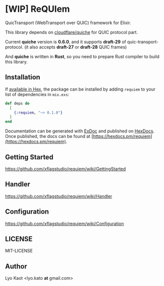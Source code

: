 # [WIP] ReQUIem

QuicTransport (WebTransport over QUIC) framework for Elixir.

This library depends on [cloudflare/quiche](https://github.com/cloudflare/quiche) for QUIC protocol part.

Current **quiche** version is **0.6.0**, and it supports **draft-29** of quic-transport-protocol.
(it also accepts **draft-27** or **draft-28** QUIC frames)

And **quiche** is written in **Rust**, so you need to prepare Rust compiler to build this library.

## Installation

If [available in Hex](https://hex.pm/docs/publish), the package can be installed
by adding `requiem` to your list of dependencies in `mix.exs`:

```elixir
def deps do
  [
    {:requiem, "~> 0.1.0"}
  ]
end
```

Documentation can be generated with [ExDoc](https://github.com/elixir-lang/ex_doc)
and published on [HexDocs](https://hexdocs.pm). Once published, the docs can
be found at [https://hexdocs.pm/requiem](https://hexdocs.pm/requiem).

## Getting Started

https://github.com/xflagstudio/requiem/wiki/GettingStarted

## Handler

https://github.com/xflagstudio/requiem/wiki/Handler

## Configuration

https://github.com/xflagstudio/requiem/wiki/Configuration

## LICENSE

MIT-LICENSE

## Author

Lyo Kaot <lyo.kato __at__ gmail.com>
